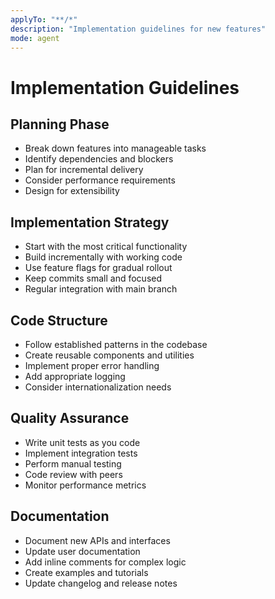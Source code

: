 ```yaml
---
applyTo: "**/*"
description: "Implementation guidelines for new features"
mode: agent
---
```


# Implementation Guidelines

## Planning Phase
- Break down features into manageable tasks
- Identify dependencies and blockers
- Plan for incremental delivery
- Consider performance requirements
- Design for extensibility

## Implementation Strategy
- Start with the most critical functionality
- Build incrementally with working code
- Use feature flags for gradual rollout
- Keep commits small and focused
- Regular integration with main branch

## Code Structure
- Follow established patterns in the codebase
- Create reusable components and utilities
- Implement proper error handling
- Add appropriate logging
- Consider internationalization needs

## Quality Assurance
- Write unit tests as you code
- Implement integration tests
- Perform manual testing
- Code review with peers
- Monitor performance metrics

## Documentation
- Document new APIs and interfaces
- Update user documentation
- Add inline comments for complex logic
- Create examples and tutorials
- Update changelog and release notes